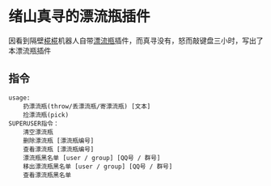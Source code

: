 # 绪山真寻的漂流瓶插件

因看到隔壁[椛椛](https://github.com/FloatTech/ZeroBot-Plugin)机器人自带[漂流瓶](https://github.com/FloatTech/ZeroBot-Plugin/blob/master/plugin/driftbottle/main.go)插件，而真寻没有，怒而敲键盘三小时，写出了本漂流瓶插件

## 指令
```
usage:
    扔漂流瓶(throw/丢漂流瓶/寄漂流瓶) [文本]
    捡漂流瓶(pick)
SUPERUSER指令：
    清空漂流瓶
    删除漂流瓶 [漂流瓶编号]
    查看漂流瓶 [漂流瓶编号]
    漂流瓶黑名单 [user / group] [QQ号 / 群号]
    移出漂流瓶黑名单 [user / group] [QQ号 / 群号]
    查看漂流瓶黑名单
```